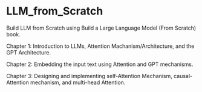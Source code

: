 # LLM_from_Scratch
Build LLM from Scratch using Build a Large Language Model (From Scratch) book.

Chapter 1: 
Introduction to LLMs, Attention Machanism/Architecture, and the GPT Architecture.

Chapter 2:
Embedding the input text using Attention and GPT mechanisms.

Chapter 3:
Designing and implementing self-Attention Mechanism, causal-Attention mechanism, and multi-head Attention.
